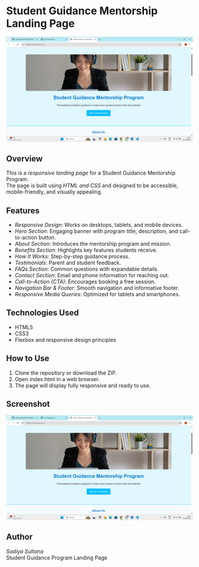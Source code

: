 # Student Guidance Mentorship Landing Page

![Landing Page Screenshot](landing_page.png)

## Overview
This is a *responsive landing page* for a Student Guidance Mentorship Program.  
The page is built using *HTML and CSS* and designed to be accessible, mobile-friendly, and visually appealing.  


## Features
- *Responsive Design*: Works on desktops, tablets, and mobile devices.
- *Hero Section*: Engaging banner with program title, description, and call-to-action button.
- *About Section*: Introduces the mentorship program and mission.
- *Benefits Section*: Highlights key features students receive.
- *How It Works*: Step-by-step guidance process.
- *Testimonials*: Parent and student feedback.
- *FAQs Section*: Common questions with expandable details.
- *Contact Section*: Email and phone information for reaching out.
- *Call-to-Action (CTA)*: Encourages booking a free session.
- *Navigation Bar & Footer*: Smooth navigation and informative footer.
- *Responsive Media Queries*: Optimized for tablets and smartphones.


## Technologies Used
- HTML5
- CSS3
- Flexbox and responsive design principles


## How to Use
1. Clone the repository or download the ZIP.
2. Open index.html in a web browser.
3. The page will display fully responsive and ready to use.


## Screenshot
![Landing Page Screenshot](landing_page.png)


## Author
*Sadiya Sultana*  
Student Guidance Program Landing Page